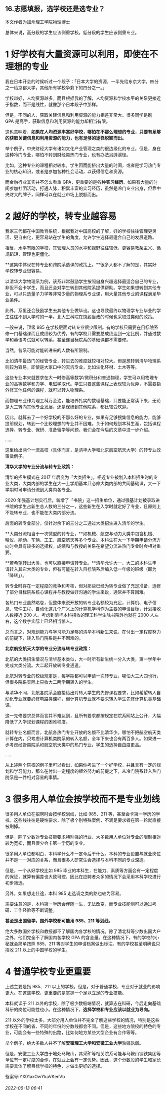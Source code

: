 ## 16.志愿填报，选学校还是选专业？
本文作者为加州理工学院物理博士


总体来说，高分段的学生应该侧重学校，低分段的学生应该侧重专业。


1 好学校有大量资源可以利用，即使在不理想的专业
========================


我在日本开会的时候听过一个段子：「日本大学的资源，一半先给东京大学，四分之一给京都大学，其他所有学校争剩下的四分之一。」


学校越好，人均资源越多。而且根据我的了解，人均资源和学校水平的关系更接近于指数，而不是线性，就像那个日本段子中那样。


但是，不同的人，获取关建信息和利用资源的能力相差非常大。很多同学是刷 GPA 是高手，获取信息和利用资源的能力却相当有限。


这也意味着，**如果在人均资源丰富好学校，哪怕在不那么理想的专业，只要有足够的获取关键信息和利用资源的能力，也有足够的途径脱颖而出。**


举个例子，中央财经大学有诸如文化产业管理之类的很边缘化的专业。但是，身在这种冷门专业，哪怕不转到财经类热门专业，也有办法另辟溪径。


比如，这种专业的课程相对较水，学生因而能挤出大量的时间，或者是学习热门专业的核心知识，或者是参加各种社会活动，以获得信息和资源。


而金融行业其实并不怎么看重 GPA，更重要的是各种**实习经历**。如果有大量的时间参加社团活动，打通人脉，积累丰富的实习经历，虽然是冷门专业出身，但靠中央财大的牌子，同样可以在就业市场上脱额而出。


2 越好的学校，转专业越容易
==============


我家三代都在中国教育系统，根据我对中国高校的了解，好的学校往往管理更灵活、更自由化，更容易站在学生的角度，允许学生选择最适合自己的发展道路。


相反，水平有限的学校，其管理人员的水平和视野往往较低，更容易教条主义、循规蹈矩，管理也更僵化。


**这集中体现在转专业和跨院系选课的政策上。**很多人都不了解的是，其实好学校转专业很容易。


以清华大学物理系为例，该系非常鼓励学生按照自身兴趣选择最适合自己的专业，非但不会卡学生，而且还会对学生转到其他院系提供帮助。学生如果想转到其他专业，可以只选量子力学等非常少量的物理系专业课，用大量其他专业的课程满足毕业条件。


此外，系里还会鼓励学生去其他专业做毕设。这也导致最终以物理学专业毕业的学生往往不到入学时的一半。北大生科院在饶毅当政的时候也采取过类似的政策。


一般来说，顶级 985 在学校层面对转专业很少限制。有的学校只需要在目标院系修一门基础课而且成绩较为优秀。有的学校只需要总成绩达到一定比例，并通过数学和英语考试就可以转系，甚至连目标院系的基础课都不需要修。


当然，各系可能对能转进来的人数有所限制。


比如清华最热门的经管专业，转进去的难度就较相对较大。但是想转到清华物理系则较为容易，即使是大家口中的天坑专业，比如生化环材、土木等等。


这些专业本来就要求在大一时修高等数学/微积分和普通物理，学生可以用物理专业的高等数学和力学、电磁学取代。学生只要这些课程上表现较为优异，不需要额外修其他任何的课程，就可以转入物理系。


而物理专业作为理工科万金油，能培养扎实的数理基础，只要能正常读下来，无论是大三转向其他专业发展，还是保研到其他院系，都比较受欢迎。


因此，就算去了一个好学校的不那么好的专业，如果有足够搜集信息的能力，能够提前规划，转到一个比较理想的专业并不困难。关于如何规划本科生涯，包括课程选择、转专业、保研、准备留学等问题，我们会在今后的文章中进一步介绍。


……


这里给出两个一流高校（具体而言，是清华大学和北京航空航天大学）的转专业政策做例子。


**清华大学的专业分流与转专业政策：**


清华的招生模式在 2017 年后变为「大类招生」，相近专业被划入本科招生时的专业大类，大类内部的学生在大一上学期基本只必修大类内部的共同基础课，大一下学期时可申请分流到大类内各专业。


2020 年强基计划实行后，新增了「书院」这一招生单位，通过强基计划被录取进书院的学生占新生总人数的三分之一，这些新生在入学时就定好了专业，且原则上不能转专业，也不能在大类内部分流。


后面的转专业部分，仅针对余下的三分之二通过大类招生进入清华的学生。


**大类分流相当于一次微型的转专业，**如机械、航空与动力大类中包含机械、精仪、能动、车辆、工工、航空航天等多个专业。本科生在大一下学期申请分流方向时会具有较多的选择权。成绩和与教授的关系在希望分流进热门专业时会相对重要。


**若希望转出大类，也可以直接申请转专业。**清华允许大一、大二的本科生申请转入其它大类的专业，但有可能在转入目标院系后编入低一年级的班级（即为「降转」）。


转专业时存在一定程度的竞争和考核，但对那些已经为转专业做了充足准备，选修了部分目标院系核心课程并与教授做好沟通的学生来说，通常并不算困难。


各热门专业虽然略卷，但整体来说开放的转专业名额较为充足，计算机、电子信息、软件工程、自动化这几个广义上的计算机学科作为主要的申请目标，计划接收人数接近 200 人。考虑到清华本科招收的理工科学生除书院外也就在 2000 人左右，这个数字实际上已经相当惊人。


总而言之，对规划能力与学习能力足够的清华本科新生来说，在付出一定程度努力的前提下，转入热门院系是并不困难的。


**北京航空航天大学的专业分流与转专业政策：**


北航的大类招生情况与清华基本类似，大一时所有新生统一分入大类，第一学年中完成大类分流。大二起开放转专业通道。


北航对转专业的校级规定是，每学期都可以申请一次转专业，哪怕大三大四也行，但很多院系实际上只收大二两学期转入的学生。


与清华不同，北航各院系会直接给出对转入学生的先修课程要求，比如希望转入自动化专业就要必修电路类课程，但计算机专业就不要求转入学生先修计算机类基础课。


这一先修要求总体而言并不难达到，且所有要求都按规定在院系网站上公开，大幅降低了入学规划课程的困难程度。


就转专业名额而言，北航各热门专业开放的名额不比清华少。哪怕不把航空航天类计算在内，只考虑计算机类院系的转入名额，全年下来也会有两百多人。如果进一步考虑经管类院系和航空航天类中的热门专业，学生的选择自由度更高。


……


从上述两个院校的例子里可以看出，如果你考进了一个好学校，并且具有一定的规划和学习能力，那么在付出一定程度的额外努力的前提之下，从冷门院系转入热门院系是一件相对容易的事情。


3 很多用人单位会按学校而不是专业划线
===================


很多用人单位在招聘时会按学校划线，比如 985、211 等，甚至会卡第一学历的学校。这些线往往是硬性要求，除了极个别特殊案例，不满足要求者在第一轮就直接被刷掉。


但是，除了少数对专业技能要求特别强的行业，大多数用人单位对专业的限制相对较为宽松，而且很少会卡第一学历的专业。


很多用人单位都明白，本科学什么不一定今后干什么。本科的专业设置与就业岗位并不是一一对应的关系，而且很多人研究生会选择与本科不同的专业深造。


但是，一个从好学校比如 985 毕业的本科生，在能力、素质等方面会有一定程度的保证，就算有偏差也大致可控，因此在应聘者众多的情况下会采用本科学校进行初步筛选。


另外，如果想走仕途，本科 985 走选调之类的路也较为容易。


需要注意的是，本科第一学历会伴随一生，无法改变，而专业技能侧可以通过考研、工作经验等不断调整。


**甚至是出国留学，国外学校都可能用 985、211 等划线。**


绝大多数国外学校和教授都不了解国内各学校的情况。除了清北科等少数出国大户之外，他们完全不了解国内各学校 GPA 的含金量。在这种情况下，有的学校的小秘就会简单按照 985、211 等对学生的申请档案做出标注。有的学校甚至明确说只招收 211 以上的中国学校的学生。


4 普通学校专业更重要
===========


上述主要是指 985、211 以上的学校。但是，对于普通学校，专业对于就业的影响更大。在这些学校，更重要的是掌握一个足以立足的专业技能。


本科就读于 211 以外的学校，除了极少数极端情况，就算志在科研，今后走向基础科研的岗位可能性也小。在这种情况下，**选择学校和专业应该以就业为导向。**


211 以外的学校太多，大部分用人单位并不完全了解这些学校的情况，特别是这些学校在不同的省、不同的年份的分数线都会不同。但是，这些地方院校的特色的专业，可能会有一些特殊的出路，比如何地方某些大型企业有合作等等。


举个例子，绝大多数人并不了解**安徽理工大学和安徽工业大学**孰强孰弱。


但是，安徽工业大学由于地处马鞍山，其采矿等相关院系可能与马鞍山钢铁集团等单位有一定程度的合作，在就业上会有一定优势。因此，这个分数段的学生和家长需要具体了解目标学校的特色，才做出更好的选择。


备案号:YX01axOwYkaVKenVb


###### 2022-06-13 06:41
